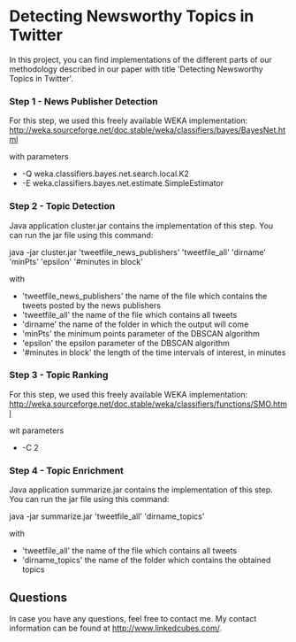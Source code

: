 Detecting Newsworthy Topics in Twitter
======================================

In this project, you can find implementations of the different parts of our methodology described in our paper with title 'Detecting Newsworthy Topics in Twitter'.

### Step 1 - News Publisher Detection
For this step, we used this freely available WEKA implementation: 
http://weka.sourceforge.net/doc.stable/weka/classifiers/bayes/BayesNet.html

with parameters
* -Q weka.classifiers.bayes.net.search.local.K2
* -E weka.classifiers.bayes.net.estimate.SimpleEstimator


### Step 2 - Topic Detection

Java application cluster.jar contains the implementation of this step. You can run the jar file using this command:

java -jar cluster.jar 'tweetfile_news_publishers' 'tweetfile_all' 'dirname' 'minPts' 'epsilon' '#minutes in block'

with

* 'tweetfile_news_publishers' the name of the file which contains the tweets posted by the news publishers
* 'tweetfile_all' the name of the file which contains all tweets
* 'dirname' the name of the folder in which the output will come
* 'minPts' the minimum points parameter of the DBSCAN algorithm
* 'epsilon' the epsilon parameter of the DBSCAN algorithm
* '#minutes in block' the length of the time intervals of interest, in minutes


### Step 3 - Topic Ranking
For this step, we used this freely available WEKA implementation: 
http://weka.sourceforge.net/doc.stable/weka/classifiers/functions/SMO.html

wit parameters
* -C 2


### Step 4 - Topic Enrichment

Java application summarize.jar contains the implementation of this step. You can run the jar file using this command:

java -jar summarize.jar 'tweetfile_all' 'dirname_topics'

with

* 'tweetfile_all' the name of the file which contains all tweets
* 'dirname_topics' the name of the folder which contains the obtained topics


Questions
-------------

In case you have any questions, feel free to contact me. My contact information can be found at http://www.linkedcubes.com/.